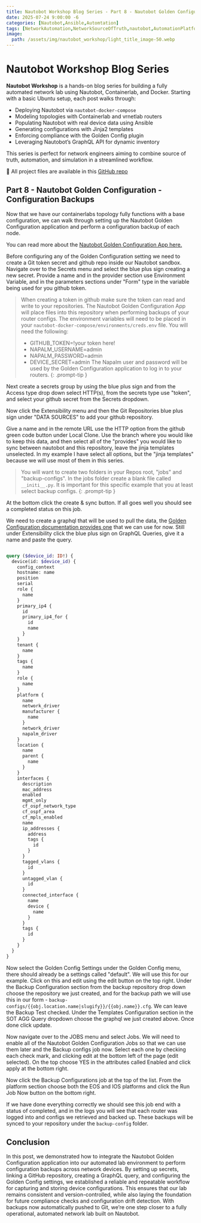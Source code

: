 ```yaml
---
title: Nautobot Workshop Blog Series - Part 8 - Nautobot Golden Configuration - Configuration Backups
date: 2025-07-24 9:00:00 -6
categories: [Nautobot,Ansible,Automtation]
tags: [NetworkAutomation,NetworkSourceOfTruth,nautobot,AutomationPlatform,NautobotTutorials]
image:
  path: /assets/img/nautobot_workshop/light_title_image-50.webp
---
```


# Nautobot Workshop Blog Series

**Nautobot Workshop** is a hands-on blog series for building a fully automated network lab using Nautobot, Containerlab, and Docker. Starting with a basic Ubuntu setup, each post walks through:

- Deploying Nautobot via `nautobot-docker-compose`
- Modeling topologies with Containerlab and vrnetlab routers
- Populating Nautobot with real device data using Ansible
- Generating configurations with Jinja2 templates
- Enforcing compliance with the Golden Config plugin
- Leveraging Nautobot’s GraphQL API for dynamic inventory

This series is perfect for network engineers aiming to combine source of truth, automation, and simulation in a streamlined workflow.

🚀 All project files are available in this [GitHub repo](https://github.com/byrn-baker/Nautobot-Workshop)


## Part 8 - Nautobot Golden Configuration - Configuration Backups
Now that we have our containerlabs topology fully functions with a base configuration, we can walk through setting up the Nautobot Golden Configuration application and perform a configuration backup of each node.

You can read more about the [Nautobot Golden Configuration App here.](https://docs.nautobot.com/projects/golden-config/en/latest/)

Before configuring any of the Golden Configuration setting we need to create a Git token secret and github repo inside our Nautobot sandbox. Navigate over to the Secrets menu and select the blue plus sign creating a new secret. Provide a name and in the provider section use Environment Variable, and in the parameters sections under "Form" type in the variable being used for you github token.
<img src="/assets/img/nautobot_workshop/secrets.webp" alt="">


> When creating a token in github make sure the token can read and write to your repositories. The Nautobot Golden Configuration App will place files into this repository when performing backups of your router configs.
> The environment variables will need to be placed in your ```nautobot-docker-compose/environments/creds.env``` file.
> You will need the following:
> - GITHUB_TOKEN=!your token here!
> - NAPALM_USERNAME=admin
> - NAPALM_PASSWORD=admin
> - DEVICE_SECRET=admin
> The Napalm user and password will be used by the Golden Configuration application to log in to your routers.
{: .prompt-tip }

Next create a secrets group by using the blue plus sign and from the Access type drop down select HTTP(s), from the secrets type use "token", and select your github secret from the Secrets dropdown.
<img src="/assets/img/nautobot_workshop/secrets-group.webp" alt="">

Now click the Extensibility menu and then the Git Repositories blue plus sign under "DATA SOURCES" to add your github repository. 

Give a name and in the remote URL use the HTTP option from the github green code button under Local Clone. Use the branch where you would like to keep this data, and then select all of the "provides" you would like to sync between nautobot and this repository, leave the jinja templates unselected. In my example I have select all options, but the "jinja templates" because we will use most of them in this series.
<img src="/assets/img/nautobot_workshop/github_repo.webp" alt="">

> You will want to create two folders in your Repos root, "jobs" and "backup-configs". In the jobs folder create a blank file called ```__initi__.py```. It is important for this specific example that you at least select backup configs.
{: .prompt-tip }

At the bottom click the create & sync button. If all goes well you should see a completed status on this job.
<img src="/assets/img/nautobot_workshop/git-repo-completed.webp" alt="">

We need to create a graphql that will be used to pull the data, the [Golden Configuration documentation provides one](https://docs.nautobot.com/projects/golden-config/en/latest/user/app_feature_sotagg/#performance) that we can use for now. Still under Extensibility click the blue plus sign on GraphQL Queries, give it a name and paste the query.

<img src="/assets/img/nautobot_workshop/graphql_query.webp" alt="">

```graphql
query ($device_id: ID!) {
  device(id: $device_id) {
    config_context
    hostname: name
    position
    serial
    role {
      name
    }
    primary_ip4 {
      id
      primary_ip4_for {
        id
        name
      }
    }
    tenant {
      name
    }
    tags {
      name
    }
    role {
      name
    }
    platform {
      name
      network_driver
      manufacturer {
        name
      }
      network_driver
      napalm_driver
    }
    location {
      name
      parent {
        name
      }
    }
    interfaces {
      description
      mac_address
      enabled
      mgmt_only
      cf_ospf_network_type
      cf_ospf_area
      cf_mpls_enabled
      name
      ip_addresses {
        address
        tags {
          id
        }
      }
      tagged_vlans {
        id
      }
      untagged_vlan {
        id
      }
      connected_interface {
        name
        device {
          name
        }
      }
      tags {
        id
      }
    }
  }
}
```

Now select the Golden Config Settings under the Golden Config menu, there should already be a settings called "default". We will use this for our example. Click on this and edit using the edit button on the top right. Under the Backup Configuration section from the backup repository drop down choose the repository we just created, and for the backup path we will use this in our form - ```backup-configs/{{obj.location.name|slugify}}/{{obj.name}}.cfg```. We can leave the Backup Test checked. Under the Templates Configuration section in the SOT AGG Query dropdown choose the graphql we just created above. Once done click update.
<img src="/assets/img/nautobot_workshop/golden_config_settings.webp" alt="">

Now navigate over to the JOBS menu and select Jobs. We will need to enable all of the Nautobot Golden Configuration Jobs so that we can use them later and the Backup configs job now. Select each one by checking each check mark, and clicking edit at the bottom left of the page (edit selected). On the top choose YES in the attributes called Enabled and click apply at the bottom right.
<img src="/assets/img/nautobot_workshop/jobs.webp" alt="">
<img src="assets/img/nautobot_workshop/jobs-enabled.webp" alt="">

Now click the Backup Configurations job at the top of the list. From the platform section choose both the EOS and IOS platforms and click the Run Job Now button on the bottom right.
<img src="/assets/img/nautobot_workshop/backup-job.webp" alt="">

If we have done everything correctly we should see this job end with a status of completed, and in the logs you will see that each router was logged into and configs we retrieved and backed up. These backups will be synced to your repository under the ```backup-config``` folder.
<img src="/assets/img/nautobot_workshop/backup-job-completed.webp" alt="">

## Conclusion
In this post, we demonstrated how to integrate the Nautobot Golden Configuration application into our automated lab environment to perform configuration backups across network devices. By setting up secrets, linking a GitHub repository, creating a GraphQL query, and configuring the Golden Config settings, we established a reliable and repeatable workflow for capturing and storing device configurations. This ensures that our lab remains consistent and version-controlled, while also laying the foundation for future compliance checks and configuration drift detection. With backups now automatically pushed to Git, we’re one step closer to a fully operational, automated network lab built on Nautobot.